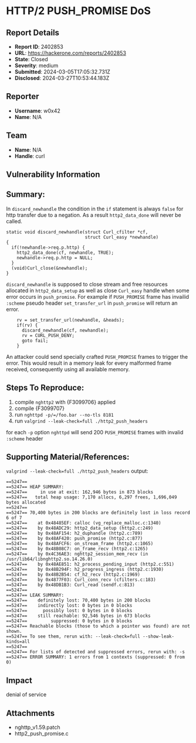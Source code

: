 # HTTP/2 PUSH_PROMISE DoS

## Report Details
- **Report ID**: 2402853
- **URL**: https://hackerone.com/reports/2402853
- **State**: Closed
- **Severity**: medium
- **Submitted**: 2024-03-05T17:05:32.731Z
- **Disclosed**: 2024-03-27T10:53:44.183Z

## Reporter
- **Username**: w0x42
- **Name**: N/A

## Team
- **Name**: N/A
- **Handle**: curl

## Vulnerability Information
## Summary:
In `discard_newhandle` the condition in the `if` statement is always `false` for http transfer due to a negation.
As a result `http2_data_done` will never be called.
```
static void discard_newhandle(struct Curl_cfilter *cf,
                              struct Curl_easy *newhandle)
{
  if(!newhandle->req.p.http) {
    http2_data_done(cf, newhandle, TRUE);
    newhandle->req.p.http = NULL;
  }
  (void)Curl_close(&newhandle);
}
```

`discard_newhandle` is supposed to close stream and free resources allocated in `http2_data_setup` 
as well as close `Curl_easy` handle when some error occurs in `push_promise`.
For example if `PUSH_PROMISE` frame has invailid `:scheme` pseudo header `set_transfer_url` in `push_promise` will return an error.
```
    rv = set_transfer_url(newhandle, &heads);
    if(rv) {
      discard_newhandle(cf, newhandle);
      rv = CURL_PUSH_DENY;
      goto fail;
    }
```
An attacker could send specially crafted `PUSH_PROMISE` frames to trigger the error.
This would result in a memory leak for every malformed frame received, consequently using all available memory. 



## Steps To Reproduce:

  1. compile `nghttp2` with {F3099706} applied
  1. compile {F3099707}
  1. run `nghttpd -p/=/foo.bar --no-tls 8181`
  1. run `valgrind --leak-check=full ./http2_push_headers`

for each `-p` option `nghttpd` will send 200 `PUSH_PROMISE` frames with invalid `:scheme` header

## Supporting Material/References:

`valgrind --leak-check=full ./http2_push_headers` output:
```
==5247== 
==5247== HEAP SUMMARY:
==5247==     in use at exit: 162,946 bytes in 873 blocks
==5247==   total heap usage: 7,170 allocs, 6,297 frees, 1,696,049 bytes allocated
==5247== 
==5247== 70,400 bytes in 200 blocks are definitely lost in loss record 6 of 7
==5247==    at 0x48485EF: calloc (vg_replace_malloc.c:1340)
==5247==    by 0x48ADC29: http2_data_setup (http2.c:249)
==5247==    by 0x48AF154: h2_duphandle (http2.c:789)
==5247==    by 0x48AF420: push_promise (http2.c:877)
==5247==    by 0x48AFCF6: on_stream_frame (http2.c:1065)
==5247==    by 0x48B08C7: on_frame_recv (http2.c:1265)
==5247==    by 0x4C36AE3: nghttp2_session_mem_recv (in /usr/lib64/libnghttp2.so.14.26.0)
==5247==    by 0x48AE851: h2_process_pending_input (http2.c:551)
==5247==    by 0x48B294F: h2_progress_ingress (http2.c:1930)
==5247==    by 0x48B2B54: cf_h2_recv (http2.c:1969)
==5247==    by 0x4877F03: Curl_conn_recv (cfilters.c:183)
==5247==    by 0x48DB1B3: Curl_read (sendf.c:813)
==5247== 
==5247== LEAK SUMMARY:
==5247==    definitely lost: 70,400 bytes in 200 blocks
==5247==    indirectly lost: 0 bytes in 0 blocks
==5247==      possibly lost: 0 bytes in 0 blocks
==5247==    still reachable: 92,546 bytes in 673 blocks
==5247==         suppressed: 0 bytes in 0 blocks
==5247== Reachable blocks (those to which a pointer was found) are not shown.
==5247== To see them, rerun with: --leak-check=full --show-leak-kinds=all
==5247== 
==5247== For lists of detected and suppressed errors, rerun with: -s
==5247== ERROR SUMMARY: 1 errors from 1 contexts (suppressed: 0 from 0)
```

## Impact

denial of service

## Attachments
- nghttp_v1.59.patch
- http2_push_promise.c
